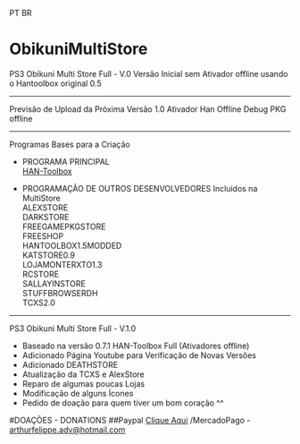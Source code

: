PT BR


# ObikuniMultiStore
PS3 Obikuni Multi Store Full - V.0
Versão Inicial sem Ativador offline usando o Hantoolbox original 0.5

----

Previsão de Upload da Próxima Versão 1.0
Ativador Han Offline
Debug PKG offline


----
Programas Bases para a Criação
- PROGRAMA PRINCIPAL  
[HAN-Toolbox](https://github.com/ShaolinAssassin/HAN-Toolbox/releases)  

- PROGRAMAÇÃO DE OUTROS DESENVOLVEDORES Incluidos na MultiStore  
ALEXSTORE  
DARKSTORE  
FREEGAMEPKGSTORE  
FREESHOP  
HANTOOLBOX1.5MODDED  
KATSTORE0.9  
LOJAMONTERXTO1.3  
RCSTORE  
SALLAYINSTORE  
STUFFBROWSERDH  
TCXS2.0  

-----------------------------------

PS3 Obikuni Multi Store Full - V.1.0
* Baseado na versão 0.7.1 HAN-Toolbox Full (Ativadores offline)
* Adicionado Página Youtube para Verificação de Novas Versões
* Adicionado DEATHSTORE
* Atualização da TCXS e AlexStore
* Reparo de algumas poucas Lojas
* Modificação de alguns Ícones
* Pedido de doação para quem tiver um bom coração ^^ 


#DOAÇÕES - DONATIONS
##Paypal [Clique Aqui](https://www.paypal.com/cgi-bin/webscr?cmd=_donations&business=arthurfelippe.adv%40hotmail.com&item_name=Help-me+study+%21%21%21+please.&currency_code=BRL&source=url) /MercadoPago - arthurfelippe.adv@hotmail.com



